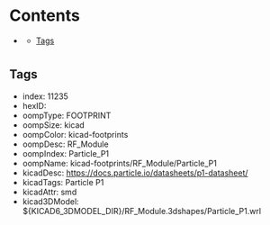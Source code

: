 



Contents
========

* [](#)
	* [Tags](#tags)

# 

## Tags

- index: 11235
- hexID: 
- oompType: FOOTPRINT
- oompSize: kicad
- oompColor: kicad-footprints
- oompDesc: RF_Module
- oompIndex: Particle_P1
- oompName: kicad-footprints/RF_Module/Particle_P1
- kicadDesc: https://docs.particle.io/datasheets/p1-datasheet/
- kicadTags: Particle P1
- kicadAttr: smd
- kicad3DModel: ${KICAD6_3DMODEL_DIR}/RF_Module.3dshapes/Particle_P1.wrl
